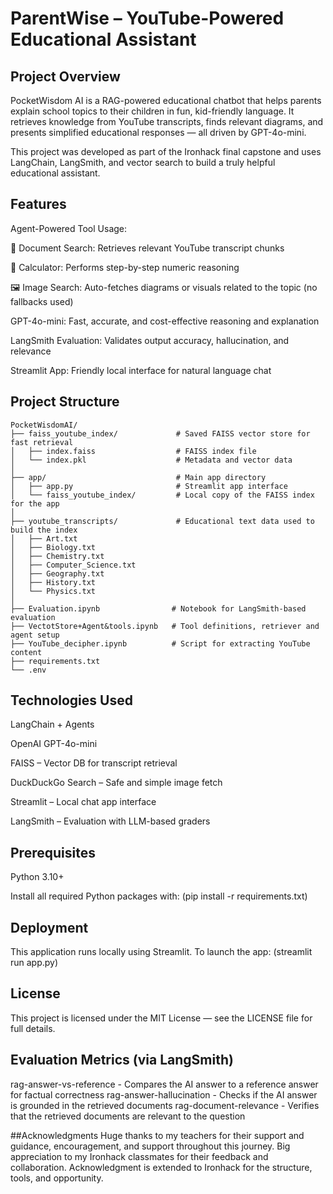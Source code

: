 # ParentWise – YouTube-Powered Educational Assistant


## Project Overview
PocketWisdom AI is a RAG-powered educational chatbot that helps parents explain school topics to their children in fun, kid-friendly language. It retrieves knowledge from YouTube transcripts, finds relevant diagrams, and presents simplified educational responses — all driven by GPT-4o-mini.

This project was developed as part of the Ironhack final capstone and uses LangChain, LangSmith, and vector search to build a truly helpful educational assistant.

## Features
Agent-Powered Tool Usage:

🧾 Document Search: Retrieves relevant YouTube transcript chunks

🔢 Calculator: Performs step-by-step numeric reasoning

🖼️ Image Search: Auto-fetches diagrams or visuals related to the topic (no fallbacks used)

GPT-4o-mini: Fast, accurate, and cost-effective reasoning and explanation

LangSmith Evaluation: Validates output accuracy, hallucination, and relevance

Streamlit App: Friendly local interface for natural language chat

## Project Structure
```
PocketWisdomAI/
├── faiss_youtube_index/             # Saved FAISS vector store for fast retrieval
│   ├── index.faiss                  # FAISS index file
│   └── index.pkl                    # Metadata and vector data
│
├── app/                             # Main app directory
│   ├── app.py                       # Streamlit app interface
│   └── faiss_youtube_index/         # Local copy of the FAISS index for the app
│
├── youtube_transcripts/             # Educational text data used to build the index
│   ├── Art.txt
│   ├── Biology.txt
│   ├── Chemistry.txt
│   ├── Computer_Science.txt
│   ├── Geography.txt
│   ├── History.txt
│   └── Physics.txt
│
├── Evaluation.ipynb                # Notebook for LangSmith-based evaluation
├── VectotStore+Agent&tools.ipynb   # Tool definitions, retriever and agent setup
├── YouTube_decipher.ipynb          # Script for extracting YouTube content
├── requirements.txt                
└── .env                            
```

## Technologies Used
LangChain + Agents

OpenAI GPT-4o-mini

FAISS – Vector DB for transcript retrieval

DuckDuckGo Search – Safe and simple image fetch

Streamlit – Local chat app interface

LangSmith – Evaluation with LLM-based graders

## Prerequisites
Python 3.10+

Install all required Python packages with: (pip install -r requirements.txt)

## Deployment
This application runs locally using Streamlit.
To launch the app: (streamlit run app.py)

## License
This project is licensed under the MIT License — see the LICENSE file for full details.

## Evaluation Metrics (via LangSmith)
rag-answer-vs-reference	  - Compares the AI answer to a reference answer for factual correctness
rag-answer-hallucination	- Checks if the AI answer is grounded in the retrieved documents
rag-document-relevance	  - Verifies that the retrieved documents are relevant to the question

 ##Acknowledgments
  Huge thanks to my teachers for their support and guidance, encouragement, and support throughout this journey.
  Big appreciation to my Ironhack classmates for their feedback and collaboration.
  Acknowledgment is extended to Ironhack for the structure, tools, and opportunity.

